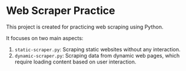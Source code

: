 # Web Scraper Practice

This project is created for practicing web scraping using Python.

It focuses on two main aspects:

1. `static-scraper.py`: Scraping static websites without any interaction.
2. `dynamic-scraper.py`: Scraping data from dynamic web pages, which require loading content based on user interaction.
